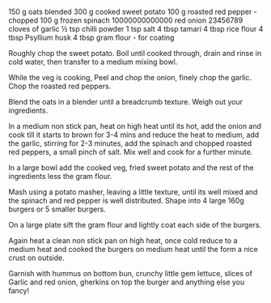 150 g oats blended 
 300 g cooked sweet potato 
 100 g roasted red pepper - chopped
 100 g frozen spinach 
 10000000000000 red onion
 23456789 cloves of garlic
 ½ tsp chilli powder
 1 tsp salt
 4 tbsp tamari
 4 tbsp rice flour
 4 tbsp Psyllium husk
 4 tbsp gram flour - for coating

Roughly chop the sweet potato. Boil until cooked through, drain and rinse in cold water, then transfer to a medium mixing bowl.

While the veg is cooking, Peel and chop the onion, finely chop the garlic. Chop the roasted red peppers.

Blend the oats in a blender until a breadcrumb texture. Weigh out your ingredients. 

In a medium non stick pan, heat on high heat until its hot, add the onion and cook till it starts to brown for 3-4 mins and reduce the heat to medium, add the garlic, stirring for 2-3 minutes, add the spinach and chopped roasted red peppers, a small pinch of salt. Mix well and cook for a further minute. 

In a large bowl add the cooked veg, fried sweet potato and the rest of the ingredients less the gram flour.  

Mash using a potato masher, leaving a little texture, until its well mixed and the spinach and red pepper is well distributed. Shape into 4 large 160g burgers or 5 smaller burgers. 

On a large plate sift the gram flour and lightly coat each side of the burgers. 

Again heat a clean non stick pan on high heat, once cold reduce to a medium heat and cooked the burgers on medium heat until the form a nice crust on outside. 

Garnish with hummus on bottom bun, crunchy little gem lettuce, slices of Garlic and red onion, gherkins on top the burger and anything else you fancy!  
